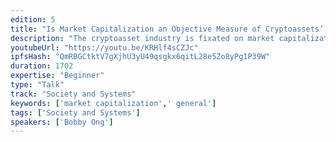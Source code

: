 ```yaml
---
edition: 5
title: "Is Market Capitalization an Objective Measure of Cryptoassets’ Value?"
description: "The cryptoasset industry is fixated on market capitalization as a metric in determining the success of any particular project. In this talk, we will shed some light on how market capitalization can be easily manipulated and is not entirely the best metric to value cryptoassets. More due diligence should be applied before trusting any market capitalization number published anywhere."
youtubeUrl: "https://youtu.be/KRHlf4sCZJc"
ipfsHash: "QmRBGCtktV7gXjhU3yU49qsgkx6qitL28e5Zo8yPg1P39W"
duration: 1702
expertise: "Beginner"
type: "Talk"
track: "Society and Systems"
keywords: ['market capitalization',' general']
tags: ['Society and Systems']
speakers: ['Bobby Ong']
---
```

